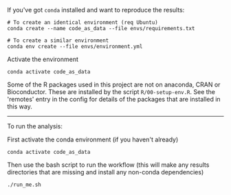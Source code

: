 If you've got `conda` installed and want to reproduce the results:

```
# To create an identical environment (req Ubuntu)
conda create --name code_as_data --file envs/requirements.txt
```

```
# To create a similar environment
conda env create --file envs/environment.yml
```

Activate the environment

```
conda activate code_as_data
```

Some of the R packages used in this project are not on anaconda, CRAN or
Bioconductor. These are installed by the script `R/00-setup-env.R`. See
the 'remotes' entry in the config for details of the packages that are
installed in this way.

----

To run the analysis:

First activate the conda environment (if you haven't already)

```
conda activate code_as_data
```

Then use the bash script to run the workflow (this will make any results
directories that are missing and install any non-conda dependencies)

```
./run_me.sh
```

